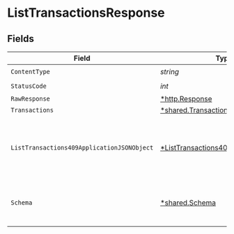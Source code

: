 # ListTransactionsResponse


## Fields

| Field                                                                                                | Type                                                                                                 | Required                                                                                             | Description                                                                                          |
| ---------------------------------------------------------------------------------------------------- | ---------------------------------------------------------------------------------------------------- | ---------------------------------------------------------------------------------------------------- | ---------------------------------------------------------------------------------------------------- |
| `ContentType`                                                                                        | *string*                                                                                             | :heavy_check_mark:                                                                                   | N/A                                                                                                  |
| `StatusCode`                                                                                         | *int*                                                                                                | :heavy_check_mark:                                                                                   | N/A                                                                                                  |
| `RawResponse`                                                                                        | [*http.Response](https://pkg.go.dev/net/http#Response)                                               | :heavy_minus_sign:                                                                                   | N/A                                                                                                  |
| `Transactions`                                                                                       | [*shared.Transactions](../../models/shared/transactions.md)                                          | :heavy_minus_sign:                                                                                   | OK                                                                                                   |
| `ListTransactions409ApplicationJSONObject`                                                           | [*ListTransactions409ApplicationJSON](../../models/operations/listtransactions409applicationjson.md) | :heavy_minus_sign:                                                                                   | The data type's dataset has not been requested or is still syncing.                                  |
| `Schema`                                                                                             | [*shared.Schema](../../models/shared/schema.md)                                                      | :heavy_minus_sign:                                                                                   | Your `query` parameter was not correctly formed                                                      |